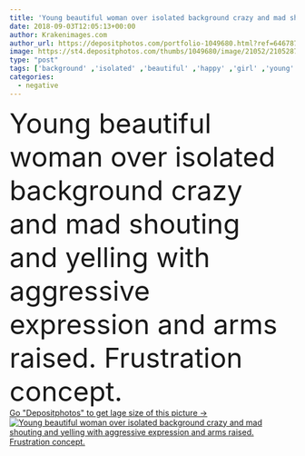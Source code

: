 ```yaml
---
title: 'Young beautiful woman over isolated background crazy and mad shouting and yelling with aggressive expression and arms raised. Frustration concept.'
date: 2018-09-03T12:05:13+00:00
author: Krakenimages.com
author_url: https://depositphotos.com/portfolio-1049680.html?ref=64678756
image: https://st4.depositphotos.com/thumbs/1049680/image/21052/210528734/api_thumb_450.jpg?forcejpeg=true
type: "post"
tags: ['background' ,'isolated' ,'beautiful' ,'happy' ,'girl' ,'young' ,'model' ,'success' ,'joy' ,'portrait' ,'teenager' ,'mouth' ,'face' ,'hands' ,'hand' ,'fashion' ,'cool' ,'emotion' ,'expression' ,'woman' ,'stress' ,'emotional' ,'negative' ,'angry' ,'bad' ,'mad' ,'perfect' ,'crazy' ,'shouting' ,'sad' ,'excited' ,'upset' ,'anger' ,'Furious' ,'shout' ,'scream' ,'frustration' ,'stressed' ,'gesture' ,'arms' ,'yes' ,'rage' ,'aggressive' ,'redhead' ,'raised' ,'unhappy' ,'frustrated' ,'yelling' ]
categories: 
  - negative
---
```

<div aling="center">
            <font size="60"> Young beautiful woman over isolated background crazy and mad shouting and yelling with aggressive expression and arms raised. Frustration concept.</font>   
</div>
<div>
    <a href='https://st4.depositphotos.com/thumbs/1049680/image/21052/210528734/api_thumb_450.jpg?forcejpeg=true?ref=64678756' target=_blank > Go "Depositphotos" to get lage size of this picture ->
        <img href='https://st4.depositphotos.com/thumbs/1049680/image/21052/210528734/api_thumb_450.jpg?forcejpeg=true?ref=64678756' src='https://st4.depositphotos.com/1049680/21052/i/950/depositphotos_210528734-stock-photo-young-beautiful-woman-isolated-background.jpg?forcejpeg=true' alt='Young beautiful woman over isolated background crazy and mad shouting and yelling with aggressive expression and arms raised. Frustration concept.' >
    </a>
</div>
